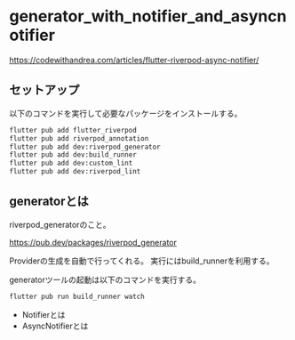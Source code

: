 # generator_with_notifier_and_asyncnotifier

https://codewithandrea.com/articles/flutter-riverpod-async-notifier/

## セットアップ

以下のコマンドを実行して必要なパッケージをインストールする。

```sh
flutter pub add flutter_riverpod
flutter pub add riverpod_annotation
flutter pub add dev:riverpod_generator
flutter pub add dev:build_runner
flutter pub add dev:custom_lint
flutter pub add dev:riverpod_lint
```



## generatorとは

riverpod_generatorのこと。

https://pub.dev/packages/riverpod_generator

Providerの生成を自動で行ってくれる。
実行にはbuild_runnerを利用する。

generatorツールの起動は以下のコマンドを実行する。

```sh
flutter pub run build_runner watch
```

- Notifierとは
- AsyncNotifierとは